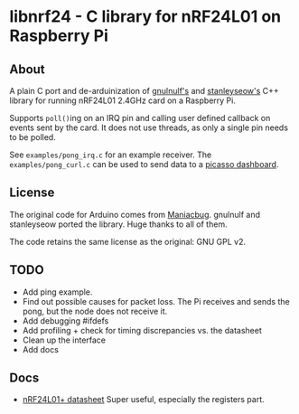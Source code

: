 # libnrf24 - C library for nRF24L01 on Raspberry Pi

## About

A plain C port and de-arduinization of
[gnulnulf's](https://github.com/gnulnulf/RF24) and
[stanleyseow's](https://github.com/stanleyseow/RF24) C++ library for running
nRF24L01 2.4GHz card on a Raspberry Pi.

Supports ```poll()```ing on an IRQ pin and calling user defined callback on
events sent by the card. It does not use threads, as only a single pin needs to
be polled.

See ```examples/pong_irq.c``` for an example receiver. The
```examples/pong_curl.c``` can be used to send data to a [picasso
dashboard](http://balazs.kutilovi.cz/2014/03/26/picasso-a-sinatra-dashboard-app/).

## License

The original code for Arduino comes from
[Maniacbug](https://github.com/maniacbug/RF24). gnulnulf and stanleyseow ported
the library. Huge thanks to all of them.

The code retains the same license as the original: GNU GPL v2.

## TODO

  * Add ping example.
  * Find out possible causes for packet loss. The Pi receives and sends the
    pong, but the node does not receive it.
  * Add debugging #ifdefs
  * Add profiling + check for timing discrepancies vs. the datasheet
  * Clean up the interface
  * Add docs

## Docs

  * [nRF24L01+ datasheet](http://www.nordicsemi.com/eng/nordic/download_resource/8765/2/27999719)
    Super useful, especially the registers part.
